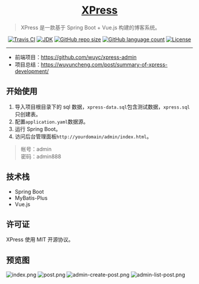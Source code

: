 <h1 align="center"><a href="https://github.com/wuyc/xpress" target="_blank">XPress</a></h1>

> XPress 是一款基于 Spring Boot + Vue.js 构建的博客系统。

<p align="center">
<a href="https://travis-ci.org/wuyc/xpress"><img alt="Travis CI" src="https://img.shields.io/travis/wuyc/xpress/master?style=flat-square"></a>
<a href="#"><img alt="JDK" src="https://img.shields.io/badge/JDK-1.8-yellow?style=flat-square"/></a>
<a href="#"><img alt="GitHub repo size" src="https://img.shields.io/github/repo-size/wuyc/xpress?style=flat-square"></a>
<a href="#"><img alt="GitHub language count" src="https://img.shields.io/github/languages/count/wuyc/xpress?style=flat-square"></a>
<a href="https://github.com/wuyc/xpress/blob/master/LICENSE"><img alt="License" src="https://img.shields.io/github/license/wuyc/xpress?style=flat-square"/></a>
</p>

---

- 前端项目：https://github.com/wuyc/xpress-admin
- 项目总结：https://wuyuncheng.com/post/summary-of-xpress-development/

## 开始使用
1. 导入项目根目录下的 sql 数据，`xpress-data.sql`包含测试数据，`xpress.sql`只创建表。
2. 配置`application.yaml`数据源。
3. 运行 Spring Boot。
4. 访问后台管理面板`http://yourdomain/admin/index.html`。
> 帐号：admin  
> 密码：admin888


## 技术栈
- Spring Boot
- MyBatis-Plus
- Vue.js

## 许可证
XPress 使用 MIT 开源协议。

## 预览图
![index.png](https://i.loli.net/2019/10/10/mcpuoz7hFlByjJi.png)
![post.png](https://i.loli.net/2019/10/10/qrTR8Ps6YAozeS4.png)
![admin-create-post.png](https://i.loli.net/2019/10/10/mZpXr7Db1qjyJ3Y.png)
![admin-list-post.png](https://i.loli.net/2019/10/10/IRiSl3adOhbmjUe.png)
